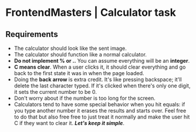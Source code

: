# FrontendMasters | Calculator task
## Requirements

- The calculator should look like the sent image.
- The calculator should function like a normal calculator.
- **Do not implement % or ..** You can assume everything will be an **integer**.
- **C means clear**. When a user clicks it, it should clear everything and go back to the first state it was in when the page loaded.
- Doing the **back arrow** is extra credit. It's like pressing backspace; it'll delete the last character typed. If it's clicked when there's only one digit, it sets the current number to be 0.
- Don't worry about if the number is too long for the screen.
- Calculators tend to have some special behavior when you hit equals: if you type another number it erases the results and starts over. Feel free to do that but also free free to just treat it normally and make the user hit C if they want to clear it. ***Let's keep it simple***.